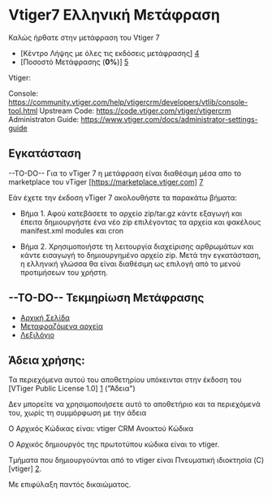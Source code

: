 Vtiger7 Ελληνική Μετάφραση
=========================

Καλώς ήρθατε στην μετάφραση του Vtiger 7

* [Κέντρο Λήψης με όλες τις εκδόσεις μετάφρασης] [4]
* [Ποσοστό Μετάφρασης (**0%**)] [5]

Vtiger:

Console: https://community.vtiger.com/help/vtigercrm/developers/vtlib/console-tool.html
Upstream Code: https://code.vtiger.com/vtiger/vtigercrm
Administraton Guide: https://www.vtiger.com/docs/administrator-settings-guide

Εγκατάσταση
------------

--TO-DO-- Για το vTiger 7 η μετάφραση είναι διαθέσιμη μέσα απο το marketplace του vTiger [https://marketplace.vtiger.com] [7]

Εάν έχετε την έκδοση vTiger 7 ακολουθήστε τα παρακάτω βήματα:

* Βήμα 1.
Αφού κατεβάσετε το αρχείο zip/tar.gz κάντε εξαγωγή και έπειτα δημιουργήστε ένα νέο zip επιλέγοντας τα αρχεία και φακέλους manifest.xml modules και cron

* Βήμα 2.
Χρησιμοποιήστε τη λειτουργία διαχείρισης αρθρωμάτων και κάντε εισαγωγή το δημιουργημένο αρχείο zip.
Μετά την εγκατάσταση, η ελληνική γλώσσα θα είναι διαθέσιμη ως επιλογή από το μενού προτιμήσεων του χρήστη.

--TO-DO-- Τεκμηρίωση Μετάφρασης
--------------------
* [Αρχική Σελίδα](https://github.com/utappia/vtiger7-greek-translation/wiki)
* [Μεταφραζόμενα αρχεία](https://github.com/utappia/vtiger7-greek-translation/wiki/%CE%9C%CE%B5%CF%84%CE%B1%CF%86%CF%81%CE%B1%CE%B6%CF%8C%CE%BC%CE%B5%CE%BD%CE%B1-%CE%B1%CF%81%CF%87%CE%B5%CE%AF%CE%B1)
* [Λεξιλόγιο](https://github.com/utappia/vtiger7-greek-translation/wiki/%CE%9B%CE%B5%CE%BE%CE%B9%CE%BB%CF%8C%CE%B3%CE%B9%CE%BF)


Άδεια χρήσης:
--------
Τα περιεχόμενα αυτού του αποθετηρίου υπόκεινται στην έκδοση του [VTiger Public License 1.0] [1] ("Άδεια")

Δεν μπορείτε να χρησιμοποιήσετε αυτό το αποθετήριο και τα περιεχόμενά του, χωρίς τη συμμόρφωση με την άδεια

Ο Αρχικός Κώδικας είναι: vtiger CRM Ανοικτού Κώδικα

Ο Αρχικός δημιουργός της πρωτοτύπου κώδικα είναι το vtiger.

Τμήματα που δημιουργούνται από το vtiger είναι Πνευματική ιδιοκτησία (C) [vtiger] [2].

Με επιφύλαξη παντός δικαιώματος.

[1]: https://www.vtiger.com/vtiger-public-license-1-1/
[2]: https://www.vtiger.com/
[3]: https://github.com/utappia/vtiger6-greek-translation/commits/master
[4]: https://github.com/utappia/vtiger6-greek-translation/releases
[5]: https://github.com/utappia/vtiger6-greek-translation/wiki/%CE%9C%CE%B5%CF%84%CE%B1%CF%86%CF%81%CE%B1%CE%B6%CF%8C%CE%BC%CE%B5%CE%BD%CE%B1-%CE%B1%CF%81%CF%87%CE%B5%CE%AF%CE%B1
[6]: https://github.com/utappia/vtiger6-greek-translation/releases/tag/6.0.0-2112
[7]: https://marketplace.vtiger.com/app/listings?id=51
